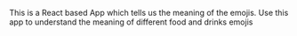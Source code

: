 This is a React based App which tells us the meaning of the emojis. Use this app to understand the meaning of different food and drinks emojis
